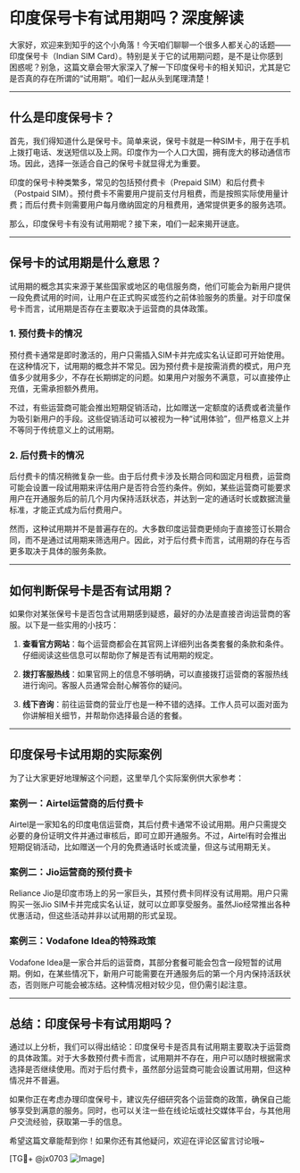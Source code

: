 # 印度保号卡有试用期吗？深度解读

大家好，欢迎来到知乎的这个小角落！今天咱们聊聊一个很多人都关心的话题——印度保号卡（Indian SIM Card）。特别是关于它的试用期问题，是不是让你感到困惑呢？别急，这篇文章会带大家深入了解一下印度保号卡的相关知识，尤其是它是否真的存在所谓的“试用期”。咱们一起从头到尾理清楚！

---

## 什么是印度保号卡？

首先，我们得知道什么是保号卡。简单来说，保号卡就是一种SIM卡，用于在手机上拨打电话、发送短信以及上网。印度作为一个人口大国，拥有庞大的移动通信市场。因此，选择一张适合自己的保号卡就显得尤为重要。

印度的保号卡种类繁多，常见的包括预付费卡（Prepaid SIM）和后付费卡（Postpaid SIM）。预付费卡不需要用户提前支付月租费，而是按照实际使用量计费；而后付费卡则需要用户每月缴纳固定的月租费用，通常提供更多的服务选项。

那么，印度保号卡有没有试用期呢？接下来，咱们一起来揭开谜底。

---

## 保号卡的试用期是什么意思？

试用期的概念其实来源于某些国家或地区的电信服务商，他们可能会为新用户提供一段免费试用的时间，让用户在正式购买或签约之前体验服务的质量。对于印度保号卡而言，试用期是否存在主要取决于运营商的具体政策。

### 1. 预付费卡的情况

预付费卡通常是即时激活的，用户只需插入SIM卡并完成实名认证即可开始使用。在这种情况下，试用期的概念并不常见。因为预付费卡是按需消费的模式，用户充值多少就用多少，不存在长期绑定的问题。如果用户对服务不满意，可以直接停止充值，无需承担额外费用。

不过，有些运营商可能会推出短期促销活动，比如赠送一定额度的话费或者流量作为吸引新用户的手段。这些促销活动可以被视为一种“试用体验”，但严格意义上并不等同于传统意义上的试用期。

### 2. 后付费卡的情况

后付费卡的情况稍微复杂一些。由于后付费卡涉及长期合同和固定月租费，运营商可能会设置一段试用期来评估用户是否符合签约条件。例如，某些运营商可能要求用户在开通服务后的前几个月内保持活跃状态，并达到一定的通话时长或数据流量标准，才能正式成为后付费用户。

然而，这种试用期并不是普遍存在的。大多数印度运营商更倾向于直接签订长期合同，而不是通过试用期来筛选用户。因此，对于后付费卡而言，试用期的存在与否更多取决于具体的服务条款。

---

## 如何判断保号卡是否有试用期？

如果你对某张保号卡是否包含试用期感到疑惑，最好的办法是直接咨询运营商的客服。以下是一些实用的小技巧：

1. **查看官方网站**：每个运营商都会在其官网上详细列出各类套餐的条款和条件。仔细阅读这些信息可以帮助你了解是否有试用期的规定。
   
2. **拨打客服热线**：如果官网上的信息不够明确，可以直接拨打运营商的客服热线进行询问。客服人员通常会耐心解答你的疑问。

3. **线下咨询**：前往运营商的营业厅也是一种不错的选择。工作人员可以面对面为你讲解相关细节，并帮助你选择最合适的套餐。

---

## 印度保号卡试用期的实际案例

为了让大家更好地理解这个问题，这里举几个实际案例供大家参考：

### 案例一：Airtel运营商的后付费卡

Airtel是一家知名的印度电信运营商，其后付费卡通常不设试用期。用户只需提交必要的身份证明文件并通过审核后，即可立即开通服务。不过，Airtel有时会推出短期促销活动，比如赠送一个月的免费通话时长或流量，但这与试用期无关。

### 案例二：Jio运营商的预付费卡

Reliance Jio是印度市场上的另一家巨头，其预付费卡同样没有试用期。用户只需购买一张Jio SIM卡并完成实名认证，就可以立即享受服务。虽然Jio经常推出各种优惠活动，但这些活动并非以试用期的形式呈现。

### 案例三：Vodafone Idea的特殊政策

Vodafone Idea是一家合并后的运营商，其部分套餐可能会包含一段短暂的试用期。例如，在某些情况下，新用户可能需要在开通服务后的第一个月内保持活跃状态，否则账户可能会被冻结。这种情况相对较少见，但仍需引起注意。

---

## 总结：印度保号卡有试用期吗？

通过以上分析，我们可以得出结论：印度保号卡是否具有试用期主要取决于运营商的具体政策。对于大多数预付费卡而言，试用期并不存在，用户可以随时根据需求选择是否继续使用。而对于后付费卡，虽然部分运营商可能会设置试用期，但这种情况并不普遍。

如果你正在考虑办理印度保号卡，建议先仔细研究各个运营商的政策，确保自己能够享受到满意的服务。同时，也可以关注一些在线论坛或社交媒体平台，与其他用户交流经验，获取第一手的信息。

希望这篇文章能帮到你！如果你还有其他疑问，欢迎在评论区留言讨论哦~

[TG💪+ @jx0703 ![Image](https://github.com/user-attachments/assets/dbca1d08-cadb-493c-b0ec-ad6f7a83f270)]